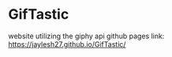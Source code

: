 # GifTastic
website utilizing the giphy api
github pages link: https://jaylesh27.github.io/GifTastic/
